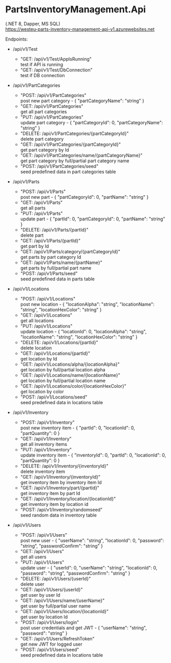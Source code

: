 # PartsInventoryManagement.Api
(.NET 8, Dapper, MS SQL)<br>
https://westeu-parts-inventory-management-api-v1.azurewebsites.net

Endpoints:

- /api/v1/Test<br>
	- "GET: /api/v1/Test/AppIsRunning"<br>
	test if API is running<br>
	- "GET: /api/v1/Test/DbConnection"<br>
	test if DB connection<br>

- /api/v1/PartCategories<br>
	- "POST:   /api/v1/PartCategories"<br>
	post new part category - { "partCategoryName": "string" }<br>
	- "GET:    /api/v1/PartCategories"<br>
	get all part categories<br>
	- "PUT:    /api/v1/PartCategories"<br>
	update part category - { "partCategoryId": 0, "partCategoryName": "string" }<br>
	- "DELETE: /api/v1/PartCategories/{partCategoryId}"<br>
	delete part category<br>
	- "GET:    /api/v1/PartCategories/{partCategoryId}"<br>
	get part category by Id<br>
	- "GET:    /api/v1/PartCategories/name/{partCategoryName}"<br>
	get part category by full/partial part category name<br>
	- "POST:   /api/v1/PartCategories/seed"<br>
	seed predefined data in part categories table<br>

- /api/v1/Parts<br>
	- "POST:   /api/v1/Parts"<br>
	post new part - { "partCategoryId": 0, "partName": "string" }<br>
	- "GET:    /api/v1/Parts"<br>
	get all parts<br>
	- "PUT:    /api/v1/Parts"<br>
	update part - { "partId": 0, "partCategoryId": 0, "partName": "string" }<br>
	- "DELETE: /api/v1/Parts/{partId}"<br>
	delete part<br>
	- "GET:    /api/v1/Parts/{partId}"<br>
	get part by Id<br>
	- "GET:    /api/v1/Parts/category/{partCategoryId}"<br>
	get parts by part category Id<br>
	- "GET:    /api/v1/Parts/name/{partName}"<br>
	get parts by full/partial part name<br>
	- "POST:   /api/v1/Parts/seed"<br>
	seed predefined data in parts table<br>

- /api/v1/Locations<br>
	- "POST:   /api/v1/Locations"<br>
	post new location - { "locationAlpha": "string", "locationName": "string", "locationHexColor": "string" }<br>
	- "GET:    /api/v1/Locations"<br>
	get all locations<br>
	- "PUT:    /api/v1/Locations"<br>
	update location - { "locationId": 0, "locationAlpha": "string", "locationName": "string", "locationHexColor": "string" }<br>
	- "DELETE: /api/v1/Locations/{partId}"<br>
	delete location<br>
	- "GET:    /api/v1/Locations/{partId}"<br>
	get location by Id<br>
	- "GET:    /api/v1/Locations/alpha/{locationAlpha}"<br>
	get location by full/partial location alpha<br>
	- "GET:    /api/v1/Locations/name/{locationName}"<br>
	get location by full/partial location name<br>
	- "GET:    /api/v1/Locations/color/{locationHexColor}"<br>
	get location by color<br>
	- "POST:   /api/v1/Locations/seed"<br>
	seed predefined data in locations table<br>

- /api/v1/Inventory<br>
	- "POST:   /api/v1/Inventory"<br>
	post new inventory item - { "partId": 0, "locationId": 0, "partQuantity": 0 }<br>
	- "GET:    /api/v1/Inventory"<br>
	get all inventory items<br>
	- "PUT:    /api/v1/Inventory"<br>
	update inventory item - { "inventoryId": 0, "partId": 0, "locationId": 0, "partQuantity": 0 }<br>
	- "DELETE: /api/v1/Inventory/{inventoryId}"<br>
	delete inventory item<br>
	- "GET:    /api/v1/Inventory/{inventoryId}"<br>
	get inventory item by  inventory item Id<br>
	- "GET:    /api/v1/Inventory/part/{partId}"<br>
	get inventory item by part Id<br>
	- "GET:    /api/v1/Inventory/location/{locationId}"<br>
	get inventory item by location id<br>
	- "POST:   /api/v1/Inventory/randomseed"<br>
	seed random data in inventory table<br>

- /api/v1/Users<br>
	- "POST:   /api/v1/Users"<br>
	post new user - { "userName": "string", "locationId": 0, "password": "string", "passwordConfirm": "string" }<br>
	- "GET:    /api/v1/Users"<br>
	get all users<br>
	- "PUT:    /api/v1/Users"<br>
	update user - { "userId": 0, "userName": "string", "locationId": 0, "password": "string", "passwordConfirm": "string" }<br>
	- "DELETE: /api/v1/Users/{userId}"<br>
	delete user<br>
	- "GET:    /api/v1/Users/{userId}"<br>
	get user by user Id<br>
	- "GET:    /api/v1/Users/name/{userName}"<br>
	get user by full/partial user name<br>
	- "GET:    /api/v1/Users/location/{locationId}"<br>
	get user by location Id<br>
	- "POST:   /api/v1/Users/login"<br>
	post user credentials and get JWT - { "userName": "string", "password": "string" }<br>
	- "GET:    /api/v1/Users/RefreshToken"<br>
	get new JWT for logged user<br>
	- "POST:   /api/v1/Users/seed"<br>
	seed predefined data in locations table<br>
